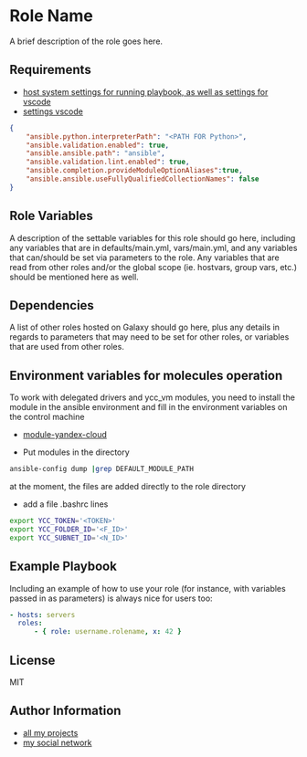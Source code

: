 # Role Name

A brief description of the role goes here.

## Requirements

- [host system settings for running playbook, as well as settings for vscode](https://github.com/mmblsp/ansible_requirements)
- [settings vscode](https://github.com/ansible/vscode-ansible)

```json
{
    "ansible.python.interpreterPath": "<PATH FOR Python>",
    "ansible.validation.enabled": true,
    "ansible.ansible.path": "ansible",
    "ansible.validation.lint.enabled": true,
    "ansible.completion.provideModuleOptionAliases":true,
    "ansible.ansible.useFullyQualifiedCollectionNames": false
}
```

## Role Variables

A description of the settable variables for this role should go here, including any variables that are in defaults/main.yml, vars/main.yml, and any variables that can/should be set via parameters to the role. Any variables that are read from other roles and/or the global scope (ie. hostvars, group vars, etc.) should be mentioned here as well.

## Dependencies

A list of other roles hosted on Galaxy should go here, plus any details in regards to parameters that may need to be set for other roles, or variables that are used from other roles.

## Environment variables for molecules operation

To work with delegated drivers and ycc_vm modules, you need to install the module in the ansible environment and fill in the environment variables on the control machine

- [module-yandex-cloud](https://github.com/arenadata/ansible-module-yandex-cloud)

- Put modules in the directory

```sh
ansible-config dump |grep DEFAULT_MODULE_PATH
```

at the moment, the files are added directly to the role directory

- add a file .bashrc lines

```sh
export YCC_TOKEN='<TOKEN>'
export YCC_FOLDER_ID='<F_ID>'
export YCC_SUBNET_ID='<N_ID>'

```

## Example Playbook

Including an example of how to use your role (for instance, with variables passed in as parameters) is always nice for users too:

```yml
- hosts: servers
  roles:
      - { role: username.rolename, x: 42 }
```

## License

MIT

## Author Information

- [all my projects](https://github.com/mmblsp)
- [my social network](https://vk.com/mmblspace)
